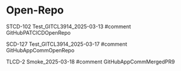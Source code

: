 # Open-Repo

STCD-102 Test_GITCL3914_2025-03-13 #comment GitHubPATCICDOpenRepo

SCD-127 Test_GITCL3914_2025-03-17 #comment GitHubAppCommOpenRepo

TLCD-2 Smoke_2025-03-18 #comment GitHubAppCommMergedPR9

